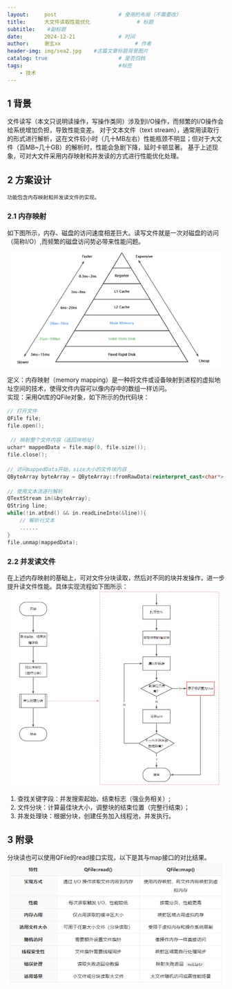 ```yaml
---
layout:     post   				    # 使用的布局（不需要改）
title:      大文件读取性能优化				# 标题 
subtitle:    #副标题
date:       2024-12-21 				# 时间
author:     谢玄xx 						# 作者
header-img: img/sea2.jpg 	#这篇文章标题背景图片
catalog: true 						# 是否归档
tags:								#标签
    - 技术
---
```


## 1 背景  
文件读写（本文只说明读操作，写操作类同）涉及到I/O操作，而频繁的I/O操作会给系统增加负担，导致性能变差。 对于文本文件（text stream），通常用读取行的形式进行解析，这在文件较小时（几十MB左右）性能瓶颈不明显；但对于大文件（百MB~几十GB）的解析时，性能会急剧下降，延时卡顿显著。
基于上述现象，可对大文件采用内存映射和并发读的方式进行性能优化处理。   
## 2 方案设计   
	功能包含内存映射和并发读文件的实现。  
### 2.1 内存映射   
如下图所示，内存、磁盘的访问速度相差巨大。读写文件就是一次对磁盘的访问（简称I/O）,而频繁的磁盘访问势必带来性能问题。   

![](https://raw.githubusercontent.com/xie96808/xie96808.github.io/master/img/2024-12-21-大文件读取性能优化_1.png)   

定义：内存映射（memory mapping）是一种将文件或设备映射到进程的虚拟地址空间的技术，使得文件内容可以像内存中的数组一样访问。  
实现：采用Qt库的QFile对象，如下所示的伪代码块：   
```cpp
// 打开文件
QFile file;
file.open();

 // 映射整个文件内容（返回块地址）
uchar* mappedData = file.map(0, file.size());
file.close();

// 访问mappedData开始，size大小的文件块内容
QByteArray byteArray = QByteArray::fromRawData(reinterpret_cast<char*>(mappedData), size);  
   
// 使用文本流逐行解析
QTextStream in(&byteArray);
QString line;
while(!in.atEnd() && in.readLineInto(&line)){
    // 解析行文本
    ......
}
file.unmap(mappedData);
```

### 2.2 并发读文件
在上述内存映射的基础上，可对文件分块读取，然后对不同的块并发操作，进一步提升读文件性能。具体实现流程如下图所示：  
![](https://raw.githubusercontent.com/xie96808/xie96808.github.io/master/img/2024-12-21-大文件读取性能优化_2.png)    
 
1. 查找关键字段：并发搜索起始、结束标志（强业务相关）;
2. 文件分块：计算最佳块大小，调整块的结束位置（完整行结束）；
3. 并发处理块：根据分块，创建任务加入线程池，并发执行。

## 3 附录
分块读也可以使用QFile的read接口实现，以下是其与map接口的对比结果。  
![](https://raw.githubusercontent.com/xie96808/xie96808.github.io/master/img/2024-12-21-大文件读取性能优化_3.png)    
